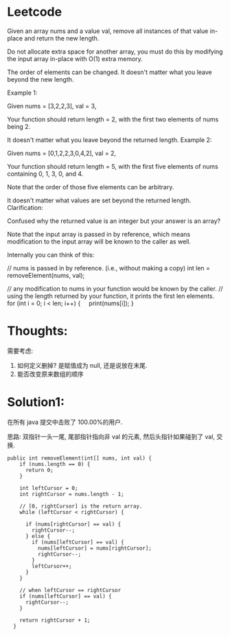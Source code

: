 # Leetcode

Given an array nums and a value val, remove all instances of that value in-place and return the new length.

Do not allocate extra space for another array, you must do this by modifying the input array in-place with O(1) extra memory.

The order of elements can be changed. It doesn't matter what you leave beyond the new length.

Example 1:

Given nums = [3,2,2,3], val = 3,

Your function should return length = 2, with the first two elements of nums being 2.

It doesn't matter what you leave beyond the returned length.
Example 2:

Given nums = [0,1,2,2,3,0,4,2], val = 2,

Your function should return length = 5, with the first five elements of nums containing 0, 1, 3, 0, and 4.

Note that the order of those five elements can be arbitrary.

It doesn't matter what values are set beyond the returned length.
Clarification:

Confused why the returned value is an integer but your answer is an array?

Note that the input array is passed in by reference, which means modification to the input array will be known to the caller as well.

Internally you can think of this:

// nums is passed in by reference. (i.e., without making a copy)
int len = removeElement(nums, val);

// any modification to nums in your function would be known by the caller.
// using the length returned by your function, it prints the first len elements.
for (int i = 0; i < len; i++) {
    print(nums[i]);
}

# Thoughts:

需要考虑:

1. 如何定义删掉? 是赋值成为 null, 还是说放在末尾.
2. 能否改变原来数组的顺序

# Solution1:

在所有 java 提交中击败了 100.00%的用户.

思路: 双指针一头一尾, 尾部指针指向非 val 的元素, 然后头指针如果碰到了 val, 交换.

```pgsql
public int removeElement(int[] nums, int val) {
    if (nums.length == 0) {
      return 0;
    }

    int leftCursor = 0;
    int rightCursor = nums.length - 1;

    // [0, rightCursor] is the return array.
    while (leftCursor < rightCursor) {

      if (nums[rightCursor] == val) {
        rightCursor--;
      } else {
        if (nums[leftCursor] == val) {
          nums[leftCursor] = nums[rightCursor];
          rightCursor--;
        }
        leftCursor++;
      }
    }

    // when leftCursor == rightCursor
    if (nums[leftCursor] == val) {
      rightCursor--;
    }

    return rightCursor + 1;
  }
```
